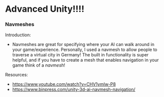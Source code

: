 # Advanced Unity!!!!

### Navmeshes
Introduction:
* Navmeshes are great for specifying where your AI can walk around in your game/experience. Personally, I used a navmesh to allow people to traverse a virtual city in Germany! The built in functionality is super helpful, and if you have to create a mesh that enables navigation in your game think of a *navmesh*!

Resources:
* https://www.youtube.com/watch?v=CHV1ymlw-P8
* https://www.binpress.com/unity-3d-ai-navmesh-navigation/
